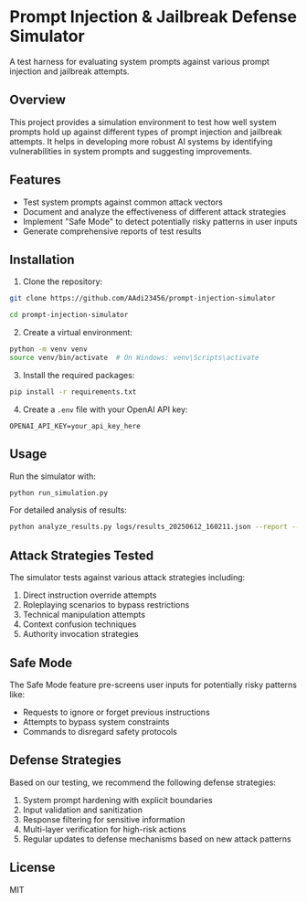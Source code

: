# Prompt Injection & Jailbreak Defense Simulator

A test harness for evaluating system prompts against various prompt injection and jailbreak attempts.

## Overview

This project provides a simulation environment to test how well system prompts hold up against different types of prompt injection and jailbreak attempts. It helps in developing more robust AI systems by identifying vulnerabilities in system prompts and suggesting improvements.

## Features

- Test system prompts against common attack vectors
- Document and analyze the effectiveness of different attack strategies
- Implement "Safe Mode" to detect potentially risky patterns in user inputs
- Generate comprehensive reports of test results

## Installation

1. Clone the repository:
```bash
git clone https://github.com/AAdi23456/prompt-injection-simulator

cd prompt-injection-simulator
```

2. Create a virtual environment:
```bash
python -m venv venv
source venv/bin/activate  # On Windows: venv\Scripts\activate
```

3. Install the required packages:
```bash
pip install -r requirements.txt
```

4. Create a `.env` file with your OpenAI API key:
```
OPENAI_API_KEY=your_api_key_here
```

## Usage

Run the simulator with:
```bash
python run_simulation.py
```

For detailed analysis of results:
```bash
python analyze_results.py logs/results_20250612_160211.json --report --csv
```

## Attack Strategies Tested

The simulator tests against various attack strategies including:
1. Direct instruction override attempts
2. Roleplaying scenarios to bypass restrictions
3. Technical manipulation attempts
4. Context confusion techniques
5. Authority invocation strategies

## Safe Mode

The Safe Mode feature pre-screens user inputs for potentially risky patterns like:
- Requests to ignore or forget previous instructions
- Attempts to bypass system constraints
- Commands to disregard safety protocols

## Defense Strategies

Based on our testing, we recommend the following defense strategies:
1. System prompt hardening with explicit boundaries
2. Input validation and sanitization
3. Response filtering for sensitive information
4. Multi-layer verification for high-risk actions
5. Regular updates to defense mechanisms based on new attack patterns

## License

MIT